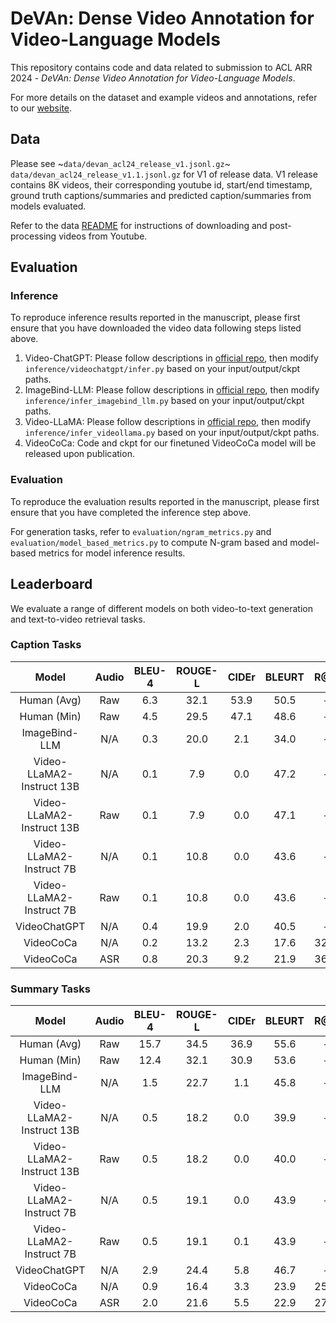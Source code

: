# DeVAn: Dense Video Annotation for Video-Language Models
This repository contains code and data related to submission to ACL ARR 2024 - _DeVAn: Dense Video Annotation for Video-Language Models_.

For more details on the dataset and example videos and annotations, refer to our [website](https://tk-21st.github.io/DeVAn/).

## Data
Please see ~`data/devan_acl24_release_v1.jsonl.gz`~ `data/devan_acl24_release_v1.1.jsonl.gz` for V1 of release data. 
V1 release contains 8K videos, their corresponding youtube id, start/end timestamp, ground truth captions/summaries and predicted caption/summaries from models evaluated.

Refer to the data [README](https://github.com/TK-21st/DeVAn/blob/main/data/README.md) for instructions of downloading and post-processing videos from Youtube.

## Evaluation

### Inference
To reproduce inference results reported in the manuscript, please first ensure that you have downloaded the video data following steps listed above.

1. Video-ChatGPT: Please follow descriptions in [official repo](https://github.com/mbzuai-oryx/Video-ChatGPT), then modify `inference/videochatgpt/infer.py` based on your input/output/ckpt paths.
2. ImageBind-LLM: Please follow descriptions in [official repo](https://github.com/OpenGVLab/LLaMA-Adapter/tree/main/imagebind_LLM), then modify `inference/infer_imagebind_llm.py` based on your input/output/ckpt paths.
3. Video-LLaMA: Please follow descriptions in [official repo](https://github.com/DAMO-NLP-SG/Video-LLaMA), then modify `inference/infer_videollama.py` based on your input/output/ckpt paths.
4. VideoCoCa: Code and ckpt for our finetuned VideoCoCa model will be released upon publication.

### Evaluation
To reproduce the evaluation results reported in the manuscript, please first ensure that you have completed the inference step above.

For generation tasks, refer to `evaluation/ngram_metrics.py` and `evaluation/model_based_metrics.py` to compute N-gram based and model-based metrics for model inference results.


## Leaderboard
We evaluate a range of different models on both video-to-text generation and text-to-video retrieval tasks.

### Caption Tasks
|           Model           | Audio | BLEU-4 | ROUGE-L | CIDEr | BLEURT | R@1 | R@5 | R@10 |
|:-------------------------:|:-----:|:------:|:-------:|:-----:|:------:|:---:|:---:|:----:|
|        Human (Avg)        |  Raw  |   6.3  |   32.1  |  53.9 |  50.5  |  -  |  -  |   -  |
|        Human (Min)        |  Raw  |   4.5  |   29.5  |  47.1 |  48.6  |  -  |  -  |   -  |
|       ImageBind-LLM       |  N/A  |   0.3  |   20.0  |  2.1  |  34.0  |  -  |  -  |   -  |
| Video-LLaMA2-Instruct 13B |  N/A  |   0.1  |   7.9   |  0.0  |  47.2  |  -  |  -  |   -  |
| Video-LLaMA2-Instruct 13B |  Raw  |   0.1  |   7.9   |  0.0  |  47.1  |  -  |  -  |   -  |
|  Video-LLaMA2-Instruct 7B |  N/A  |   0.1  |   10.8  |  0.0  |  43.6  |  -  |  -  |   -  |
|  Video-LLaMA2-Instruct 7B |  Raw  |   0.1  |   10.8  |  0.0  |  43.6  |  -  |  -  |   -  |
|        VideoChatGPT       |  N/A  |   0.4  |   19.9  |  2.0  |  40.5  |  -  |  -  |   -  |
|         VideoCoCa         |  N/A  |   0.2  |   13.2  |  2.3  |  17.6  | 32% | 50% |  58% |
|         VideoCoCa         |  ASR  |   0.8  |   20.3  |  9.2  |  21.9  | 36% | 53% |  59% |


### Summary Tasks
|           Model           | Audio | BLEU-4 | ROUGE-L | CIDEr | BLEURT | R@1 | R@5 | R@10 |
|:-------------------------:|:-----:|:------:|:-------:|:-----:|:------:|:---:|:---:|:----:|
|        Human (Avg)        |  Raw  |  15.7  |   34.5  |  36.9 |  55.6  |  -  |  -  |   -  |
|        Human (Min)        |  Raw  |  12.4  |   32.1  |  30.9 |  53.6  |  -  |  -  |   -  |
|       ImageBind-LLM       |  N/A  |   1.5  |   22.7  |  1.1  |  45.8  |  -  |  -  |   -  |
| Video-LLaMA2-Instruct 13B |  N/A  |   0.5  |   18.2  |  0.0  |  39.9  |  -  |  -  |   -  |
| Video-LLaMA2-Instruct 13B |  Raw  |   0.5  |   18.2  |  0.0  |  40.0  |  -  |  -  |   -  |
|  Video-LLaMA2-Instruct 7B |  N/A  |   0.5  |   19.1  |  0.0  |  43.9  |  -  |  -  |   -  |
|  Video-LLaMA2-Instruct 7B |  Raw  |   0.5  |   19.1  |  0.1  |  43.9  |  -  |  -  |   -  |
|        VideoChatGPT       |  N/A  |   2.9  |   24.4  |  5.8  |  46.7  |  -  |  -  |   -  |
|         VideoCoCa         |  N/A  |   0.9  |   16.4  |  3.3  |  23.9  | 25% | 41% |  48% |
|         VideoCoCa         |  ASR  |   2.0  |   21.6  |  5.5  |  22.9  | 27% | 42% |  48% |
